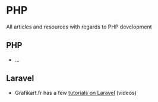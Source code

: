 # PHP

All articles and resources with regards to PHP development

## PHP

  * ...

## Laravel

  * Grafikart.fr has a few [tutorials on Laravel](https://www.grafikart.fr/tutoriels/laravel) (videos)
